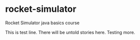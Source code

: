 # rocket-simulator
Rocket Simulator java basics course

This is test line.
There will be untold stories here.
Testing more.
